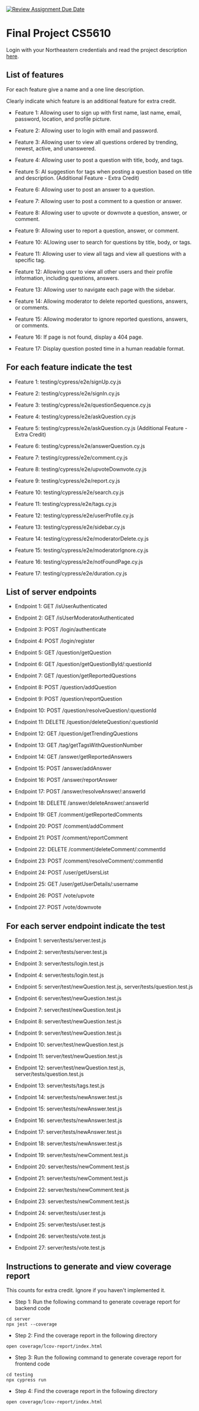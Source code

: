 [![Review Assignment Due Date](https://classroom.github.com/assets/deadline-readme-button-24ddc0f5d75046c5622901739e7c5dd533143b0c8e959d652212380cedb1ea36.svg)](https://classroom.github.com/a/tekr69j1)
# Final Project CS5610

Login with your Northeastern credentials and read the project description [here](https://northeastern-my.sharepoint.com/:w:/g/personal/j_mitra_northeastern_edu/EVgJQzqalH9LlZQtMVDxz5kB7eZv2nBwIKFDFYxDMzgohg?e=EPjgIF).

## List of features

For each feature give a name and a one line description.

Clearly indicate which feature is an additional feature for extra credit.

- Feature 1: Allowing user to sign up with first name, last name, email, password, location, and profile picture.

- Feature 2: Allowing user to login with email and password.

- Feature 3: Allowing user to view all questions ordered by trending, newest, active, and unanswered.

- Feature 4: Allowing user to post a question with title, body, and tags.

- Feature 5: AI suggestion for tags when posting a question based on title and description. (Additional Feature - Extra Credit)

- Feature 6: Allowing user to post an answer to a question.

- Feature 7: Allowing user to post a comment to a question or answer.

- Feature 8: Allowing user to upvote or downvote a question, answer, or comment.

- Feature 9: Allowing user to report a question, answer, or comment.

- Feature 10: ALlowing user to search for questions by title, body, or tags.

- Feature 11: Allowing user to view all tags and view all questions with a specific tag.

- Feature 12: Allowing user to view all other users and their profile information, including questions, answers.

- Feature 13: Allowing user to navigate each page with the sidebar.

- Feature 14: Allowing moderator to delete reported questions, answers, or comments.

- Feature 15: Allowing moderator to ignore reported questions, answers, or comments. 

- Feature 16: If page is not found, display a 404 page.

- Feature 17: Display question posted time in a human readable format.

## For each feature indicate the test

- Feature 1: testing/cypress/e2e/signUp.cy.js

- Feature 2: testing/cypress/e2e/signIn.cy.js

- Feature 3: testing/cypress/e2e/questionSequence.cy.js

- Feature 4: testing/cypress/e2e/askQuestion.cy.js

- Feature 5: testing/cypress/e2e/askQuestion.cy.js (Additional Feature - Extra Credit)

- Feature 6: testing/cypress/e2e/answerQuestion.cy.js

- Feature 7: testing/cypress/e2e/comment.cy.js

- Feature 8: testing/cypress/e2e/upvoteDownvote.cy.js

- Feature 9: testing/cypress/e2e/report.cy.js

- Feature 10: testing/cypress/e2e/search.cy.js

- Feature 11: testing/cypress/e2e/tags.cy.js

- Feature 12: testing/cypress/e2e/userProfile.cy.js

- Feature 13: testing/cypress/e2e/sidebar.cy.js

- Feature 14: testing/cypress/e2e/moderatorDelete.cy.js

- Feature 15: testing/cypress/e2e/moderatorIgnore.cy.js

- Feature 16: testing/cypress/e2e/notFoundPage.cy.js

- Feature 17: testing/cypress/e2e/duration.cy.js

## List of server endpoints

- Endpoint 1: GET /isUserAuthenticated

- Endpoint 2: GET /isUserModeratorAuthenticated

- Endpoint 3: POST /login/authenticate

- Endpoint 4: POST /login/register

- Endpoint 5: GET /question/getQuestion

- Endpoint 6: GET /question/getQuestionById/:questionId

- Endpoint 7: GET /question/getReportedQuestions

- Endpoint 8: POST /question/addQuestion

- Endpoint 9: POST /question/reportQuestion

- Endpoint 10: POST /question/resolveQuestion/:questionId

- Endpoint 11: DELETE /question/deleteQuestion/:questionId

- Endpoint 12: GET /question/getTrendingQuestions

- Endpoint 13: GET /tag/getTagsWithQuestionNumber

- Endpoint 14: GET /answer/getReportedAnswers

- Endpoint 15: POST /answer/addAnswer

- Endpoint 16: POST /answer/reportAnswer

- Endpoint 17: POST /answer/resolveAnswer/:answerId

- Endpoint 18: DELETE /answer/deleteAnswer/:answerId

- Endpoint 19: GET /comment/getReportedComments

- Endpoint 20: POST /comment/addComment

- Endpoint 21: POST /comment/reportComment

- Endpoint 22: DELETE /comment/deleteComment/:commentId

- Endpoint 23: POST /comment/resolveComment/:commentId

- Endpoint 24: POST /user/getUsersList

- Endpoint 25: GET /user/getUserDetails/:username

- Endpoint 26: POST /vote/upvote

- Endpoint 27: POST /vote/downvote


## For each server endpoint indicate the test

- Endpoint 1: server/tests/server.test.js

- Endpoint 2: server/tests/server.test.js

- Endpoint 3: server/tests/login.test.js

- Endpoint 4: server/tests/login.test.js

- Endpoint 5: server/test/newQuestion.test.js, server/tests/question.test.js

- Endpoint 6: server/test/newQuestion.test.js

- Endpoint 7: server/test/newQuestion.test.js

- Endpoint 8: server/test/newQuestion.test.js

- Endpoint 9: server/test/newQuestion.test.js

- Endpoint 10: server/test/newQuestion.test.js

- Endpoint 11: server/test/newQuestion.test.js

- Endpoint 12: server/test/newQuestion.test.js, server/tests/question.test.js

- Endpoint 13: server/tests/tags.test.js

- Endpoint 14: server/tests/newAnswer.test.js

- Endpoint 15: server/tests/newAnswer.test.js

- Endpoint 16: server/tests/newAnswer.test.js

- Endpoint 17: server/tests/newAnswer.test.js

- Endpoint 18: server/tests/newAnswer.test.js

- Endpoint 19: server/tests/newComment.test.js

- Endpoint 20: server/tests/newComment.test.js

- Endpoint 21: server/tests/newComment.test.js

- Endpoint 22: server/tests/newComment.test.js

- Endpoint 23: server/tests/newComment.test.js

- Endpoint 24: server/tests/user.test.js

- Endpoint 25: server/tests/user.test.js

- Endpoint 26: server/tests/vote.test.js

- Endpoint 27: server/tests/vote.test.js

## Instructions to generate and view coverage report 

This counts for extra credit. Ignore if you haven't implemented it.

- Step 1: Run the following command to generate coverage report for backend code
```
cd server
npx jest --coverage
```

- Step 2: Find the coverage report in the following directory
```
open coverage/lcov-report/index.html
```

- Step 3: Run the following command to generate coverage report for frontend code
```
cd testing
npx cypress run
```

- Step 4: Find the coverage report in the following directory
```
open coverage/lcov-report/index.html
```

